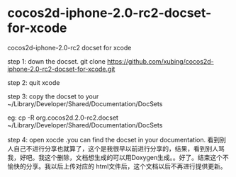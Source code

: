cocos2d-iphone-2.0-rc2-docset-for-xcode
=======================================

cocos2d-iphone-2.0-rc2 docset for xcode

step 1: down the docset.
   git clone  https://github.com/xubing/cocos2d-iphone-2.0-rc2-docset-for-xcode.git
   
step 2: quit xcode

step 3: copy the docset to your ~/Library/Developer/Shared/Documentation/DocSets
 
 eg:
 cp -R org.cocos2d.2.0-rc2.docset ~/Library/Developer/Shared/Documentation/DocSets
 
step 4: open xocde .you can find the docset in your documentation.
看到别人自己不进行分享也就算了，这个是我很早以前进行分享的，结果，看到别人骂我，好吧。我这个删除，文档想生成的可以用Doxygen生成。。好了。结束这个不愉快的分享。我以后上传对应的 html文件后，这个文档以后不再进行提供更新。
